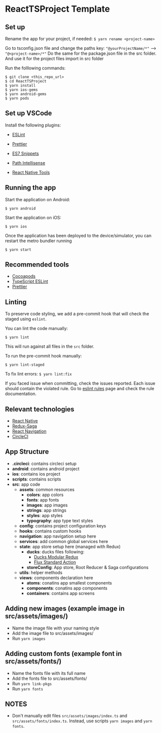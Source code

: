 # ReactTSProject Template

## Set up
Rename the app for your project, if needed: 
`$ yarn rename <project-name>`

Go to tsconfig.json file and change the paths key:
`"@yourProjectName/*"` --> `"@<project-name>/*"`
Do the same for the package.json file in the src folder.
And use it for the project files import in src folder

Run the folllowing commands:

```shell
$ git clone <this_repo_url>
$ cd ReactTSProject
$ yarn install
$ yarn ios-gems
$ yarn android-gems
$ yarn pods
```

## Set up VSCode

Install the following plugins:

- [ESLint](https://marketplace.visualstudio.com/items?itemName=dbaeumer.vscode-eslint)

- [Prettier](https://marketplace.visualstudio.com/items?itemName=esbenp.prettier-vscode)

- [ES7 Snippets](https://marketplace.visualstudio.com/items?itemName=dsznajder.es7-react-js-snippets)

- [Path Intellisense](https://marketplace.visualstudio.com/items?itemName=christian-kohler.path-intellisense)

- [React Native Tools](https://marketplace.visualstudio.com/items?itemName=msjsdiag.vscode-react-native)

## Running the app

Start the application on Android:

```shell
$ yarn android
```

Start the application on iOS:

```shell
$ yarn ios
```

Once the application has been deployed to the device/simulator, you can restart the metro bundler running

`$ yarn start`

## Recommended tools

- [Cocoapods](https://github.com/CocoaPods/CocoaPods)
- [TypeScript ESLint](https://github.com/typescript-eslint/typescript-eslint)
- [Prettier](https://prettier.io/)

## Linting

To preserve code styling, we add a pre-commit hook that will check the staged using `eslint`.

You can lint the code manually:

`$ yarn lint`

This will run against all files in the `src` folder.

To run the pre-commit hook manually:

`$ yarn lint-staged`

To fix lint errors:
`$ yarn lint:fix`

If you faced issue when committing, check the issues reported. Each issue should contain the violated rule. Go to [eslint rules](https://eslint.org/docs/rules/) page and check the rule documentation.

## Relevant technologies

- [React Native](https://facebook.github.io/react-native/docs/getting-started)
- [Redux-Saga](https://github.com/redux-saga/redux-saga)
- [React Navigation](https://github.com/react-navigation/react-navigation)
- [CircleCI](https://circleci.com/)

## App Structure

- **.circleci**: contains circleci setup
- **android**: contains android project
- **ios**: contains ios project
- **scripts**: contains scripts
- **src**: app code
  - **assets**: common resources
    - **colors**: app colors
    - **fonts**: app fonts
    - **images**: app images
    - **strings**: app strings
    - **styles**: app styles
    - **typography**: app type text styles
  - **config**: contains project configuration keys
  - **hooks**: contains custom hooks
  - **navigation**: app navigation setup here
  - **services**: add common global services here
  - **state**: app store setup here (managed with Redux)
    - **ducks**: ducks files following:
      - [Ducks Modular Redux](https://github.com/erikras/ducks-modular-redux)
      - [Flux Standard Action](https://github.com/redux-utilities/flux-standard-action)
    - **storeConfig**: App store, Root Reducer & Saga configurations
  - **utils**: helper methods
  - **views**: components declaration here
    - **atoms**: conatins app smallest components
    - **components**: conatins app components
    - **containers**: contains app screens

## Adding new images (example image in src/assets/images/)

- Name the image file with your naming style
- Add the image file to src/assets/images/
- Run `yarn images`

## Adding custom fonts (example font in src/assets/fonts/)

- Name the fonts file with its full name
- Add the fonts file to src/assets/fonts/
- Run `yarn link-pkgs`
- Run `yarn fonts`

## NOTES

- Don't manually edit files `src/assets/images/index.ts` and `src/assets/fonts/index.ts`. Instead, use scripts `yarn images` and `yarn fonts`.
